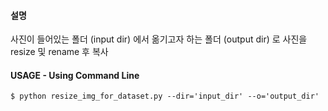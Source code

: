 #### 설명
사진이 들어있는 폴더 (input dir) 에서 옮기고자 하는 폴더 (output dir) 로 사진을 resize 및 rename 후 복사

#### USAGE - Using Command Line

    $ python resize_img_for_dataset.py --dir='input_dir' --o='output_dir'

